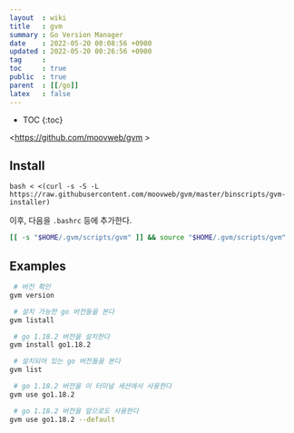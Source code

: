 ```yaml
---
layout  : wiki
title   : gvm
summary : Go Version Manager
date    : 2022-05-20 00:08:56 +0900
updated : 2022-05-20 00:26:56 +0900
tag     : 
toc     : true
public  : true
parent  : [[/go]]
latex   : false
---
```

* TOC
{:toc}

<https://github.com/moovweb/gvm >

## Install

```
bash < <(curl -s -S -L https://raw.githubusercontent.com/moovweb/gvm/master/binscripts/gvm-installer)
```

이후, 다음을 `.bashrc` 등에 추가한다.

```bash
[[ -s "$HOME/.gvm/scripts/gvm" ]] && source "$HOME/.gvm/scripts/gvm"
```

## Examples

```bash
 # 버전 확인
gvm version

 # 설치 가능한 go 버전들을 본다
gvm listall

 # go 1.18.2 버전을 설치한다
gvm install go1.18.2

 # 설치되어 있는 go 버전들을 본다
gvm list

 # go 1.18.2 버전을 이 터미널 세션에서 사용한다
gvm use go1.18.2

 # go 1.18.2 버전을 앞으로도 사용한다
gvm use go1.18.2 --default
```
